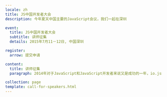```yaml
---
locale: zh
title: JS中国开发者大会
description: 今年夏天中国主要的JavaScript会议，我们一起在深圳

event:
  title: JS中国开发者大会
  subtitle: 讲师征集
  details: 2015年7月11－12日, 中国深圳

register:
  arrow: 提交申请

content:
  title: 讲师征集
  paragraph: 2014年对于JavaScript和JavaScript开发者来说又是成功的一年，io.js的出现动摇了Node.js的地位，ES6有了更大的进展并有可能在今年发布正式规范，babel.js等预编译成为项目的一部分，React.js，Angular.js等前端框架的爆发，Johny Five，Tessel等项目的出现，JavaScript进入到了更多新的领域。我们期望听到更多你跟JavaScript的故事，你的实际项目经验，你使用JavaScript做的黑科技。我们欢迎你与我们分享任何与JavaScript相关的话题！

collection: page
template: call-for-speakers.html
---
```

